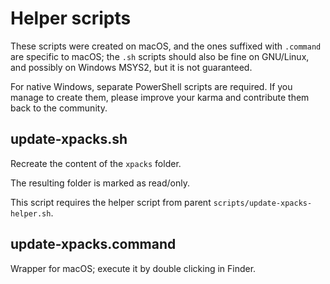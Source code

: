 # Helper scripts

These scripts were created on macOS, and the ones suffixed with `.command` are specific to macOS; the `.sh` scripts should also be fine on GNU/Linux, and possibly on Windows MSYS2, but it is not guaranteed.

For native Windows, separate PowerShell scripts are required. If you manage to create them, please improve your karma and contribute them back to the community.

## update-xpacks.sh

Recreate the content of the `xpacks` folder.

The resulting folder is marked as read/only.

This script requires the helper script from parent `scripts/update-xpacks-helper.sh`.

## update-xpacks.command

Wrapper for macOS; execute it by double clicking in Finder.
